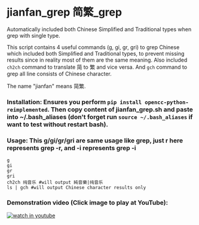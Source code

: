 # jianfan_grep 简繁_grep
Automatically included both Chinese Simplified and Traditional types when grep with single type. 

This script contains 4 useful commands (g, gi, gr, gri) to grep Chinese which included both Simplified and Traditional types, to prevent missing results since in reality most of them are the same meaning. Also included `ch2ch` command to translate 简 to 繁 and vice versa. And `gch` command to grep all line consists of Chinese character.

The name "jianfan" means 简繁.

### Installation: Ensures you perform `pip install opencc-python-reimplemented`. Then copy content of jianfan_grep.sh and paste into ~/.bash_aliases (don't forget run `source ~/.bash_aliases` if want to test without restart bash). 

### Usage: This g/gi/gr/gri are same usage like grep, just r here represents grep -r, and -i represents grep -i
    g
    gi
    gr 
    gri
    ch2ch 纯音乐 #will output 純音樂|纯音乐
    ls | gch #will output Chinese character results only
    
### Demonstration video (Click image to play at YouTube): ##

[![watch in youtube](https://i.ytimg.com/vi/7FWCxhxNVwc/hqdefault.jpg)](https://www.youtube.com/watch?v=7FWCxhxNVwc "jianfan_grep")

